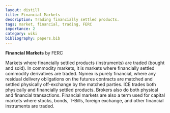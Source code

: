```yaml
---
layout: distill
title: Financial Markets
description: Trading financially settled products.
tags: market, financial, trading, FERC
importance: 2
category: wiki
bibliography: papers.bib
---
```


**Financial Markets** <d-cite key="ferc2020glossary"></d-cite> by FERC

Markets where financially settled products (instruments) are traded (bought and sold).
In commodity markets, it is markets where financially settled commodity derivatives are traded.
Nymex is purely financial, where any residual delivery obligations on the futures contracts are matched and settled physically off-exchange by the matched parties.
ICE trades both physically and financially settled products.
Brokers also do both physical and financial transactions.
Financial markets are also a term used for capital markets where stocks, bonds, T-Bills, foreign exchange, and other financial instruments are traded.
